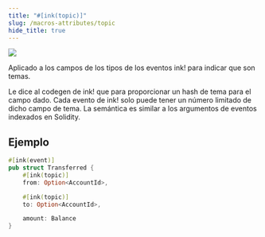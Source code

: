 ```yaml
---
title: "#[ink(topic)]"
slug: /macros-attributes/topic
hide_title: true
---
```


<img src="/img/title/text/topic.svg" className="titlePic" />

Aplicado a los campos de los tipos de los eventos ink! para indicar que son temas.

Le dice al codegen de ink! que para proporcionar un hash de tema para el campo dado. Cada evento de ink! solo puede tener un número 
limitado de dicho campo de tema. La semántica es similar a los argumentos de eventos indexados en Solidity.


## Ejemplo

```rust
#[ink(event)]
pub struct Transferred {
    #[ink(topic)]
    from: Option<AccountId>,

    #[ink(topic)]
    to: Option<AccountId>,

    amount: Balance
}
```

